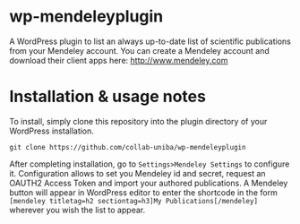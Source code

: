 wp-mendeleyplugin
=================
A WordPress plugin to list an always up-to-date list of scientific publications from your Mendeley account.
You can create a Mendeley account and download their client apps here: http://www.mendeley.com

Installation & usage notes
==========================
To install, simply clone this repository into the plugin directory of your WordPress installation.

~~~
git clone https://github.com/collab-uniba/wp-mendeleyplugin
~~~

After completing installation, go to `Settings>Mendeley Settings` to configure it.
Configuration allows to set you Mendeley id and secret, request an OAUTH2 Access Token and import your authored publications.
A Mendeley button will appear in WordPress editor to enter the shortcode in the form `[mendeley titletag=h2 sectiontag=h3]My Publications[/mendeley]` wherever you wish the list to appear.
